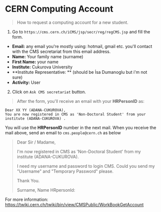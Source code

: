 # CERN Computing Account
> How to request a computing account for a new student.

1. Go to `https://cms.cern.ch/iCMS/jsp/secr/reg/regCMS.jsp` and fill the form.

- **Email:** any email you're mostly using: hotmail, gmail etc. you'll contact with the CMS secretariat from this email address. 
- **Name:** Your family name (surname)
- **First Name:** your name
- **Institute:** Cukurova University
- **Institute Representative: ** (should be İsa Dumanoglu but i'm not sure)
- **Activity:** User


2. Click on `Ask CMS secretariat` button.

> After the form, you'll receive an email with your **HRPersonID** as:

    Dear XX YY (ADANA-CUKUROVA),
    You are now registered in CMS as 'Non-Doctoral Student' from your institute (ADANA-CUKUROVA) .

You will use the **HRPersonID** number in the next mail.
When you receive the mail above, send an email to `cms.people@cern.ch` as below



>Dear Sir / Madame,
>
>	I'm now registered in CMS as 'Non-Doctoral Student' from my institute (ADANA-CUKUROVA).
>
>	I need my username and password to login CMS. Could you send my "Username" and "Temporary Password" please.
>
>	Thank You.
>
>Surname, Name
>HRpersonId: 



For more information: https://twiki.cern.ch/twiki/bin/view/CMSPublic/WorkBookGetAccount
